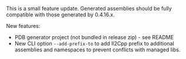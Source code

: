 This is a small feature update. Generated assemblies should be fully compatible with those generated by 0.4.16.x.  
  
New features:
 * PDB generator project (not bundled in release zip) - see README
 * New CLI option `--add-prefix-to` to add Il2Cpp prefix to additional assemblies and namespaces to prevent conflicts with managed libs.
 
